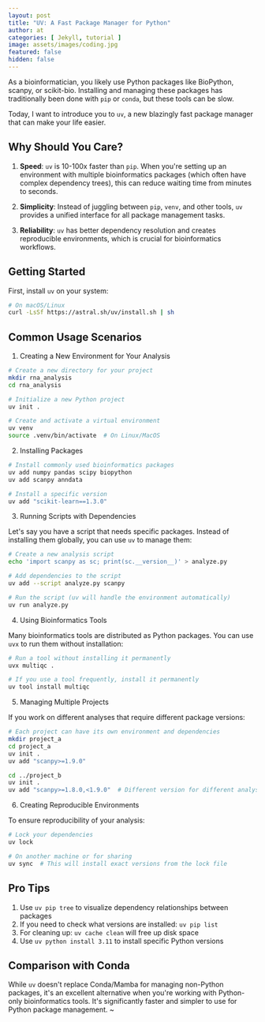 ```yaml
---
layout: post
title: "UV: A Fast Package Manager for Python"
author: at
categories: [ Jekyll, tutorial ]
image: assets/images/coding.jpg
featured: false
hidden: false
---
```



As a bioinformatician, you likely use Python packages like BioPython, scanpy, or scikit-bio. Installing and managing these packages has traditionally been done with `pip` or `conda`, but these tools can be slow.

Today, I want to introduce you to `uv`, a new blazingly fast package manager that can make your life easier.

## Why Should You Care?

1. **Speed**: `uv` is 10-100x faster than `pip`. When you're setting up an environment with multiple bioinformatics packages (which often have complex dependency trees), this can reduce waiting time from minutes to seconds.

2. **Simplicity**: Instead of juggling between `pip`, `venv`, and other tools, `uv` provides a unified interface for all package management tasks.

3. **Reliability**: `uv` has better dependency resolution and creates reproducible environments, which is crucial for bioinformatics workflows.

## Getting Started

First, install `uv` on your system:

```bash
# On macOS/Linux
curl -LsSf https://astral.sh/uv/install.sh | sh
```

## Common Usage Scenarios

1. Creating a New Environment for Your Analysis

```bash
# Create a new directory for your project
mkdir rna_analysis
cd rna_analysis

# Initialize a new Python project
uv init .

# Create and activate a virtual environment
uv venv
source .venv/bin/activate  # On Linux/MacOS
```

2. Installing Packages

```bash
# Install commonly used bioinformatics packages
uv add numpy pandas scipy biopython
uv add scanpy anndata

# Install a specific version
uv add "scikit-learn==1.3.0"
```

3. Running Scripts with Dependencies

Let's say you have a script that needs specific packages. Instead of installing them globally, you can use `uv` to manage them:

```bash
# Create a new analysis script
echo 'import scanpy as sc; print(sc.__version__)' > analyze.py

# Add dependencies to the script
uv add --script analyze.py scanpy

# Run the script (uv will handle the environment automatically)
uv run analyze.py
```

4. Using Bioinformatics Tools

Many bioinformatics tools are distributed as Python packages. You can use `uvx` to run them without installation:

```bash
# Run a tool without installing it permanently
uvx multiqc .

# If you use a tool frequently, install it permanently
uv tool install multiqc
```

5. Managing Multiple Projects

If you work on different analyses that require different package versions:

```bash
# Each project can have its own environment and dependencies
mkdir project_a
cd project_a
uv init .
uv add "scanpy>=1.9.0"

cd ../project_b
uv init .
uv add "scanpy>=1.8.0,<1.9.0"  # Different version for different analysis
```

6. Creating Reproducible Environments

To ensure reproducibility of your analysis:

```bash
# Lock your dependencies
uv lock

# On another machine or for sharing
uv sync  # This will install exact versions from the lock file
```

## Pro Tips

1. Use `uv pip tree` to visualize dependency relationships between packages
2. If you need to check what versions are installed: `uv pip list`
3. For cleaning up: `uv cache clean` will free up disk space
4. Use `uv python install 3.11` to install specific Python versions

## Comparison with Conda

While `uv` doesn't replace Conda/Mamba for managing non-Python packages, it's an excellent alternative when you're working with Python-only bioinformatics tools. It's significantly faster and simpler to use for Python package management.
 ~
